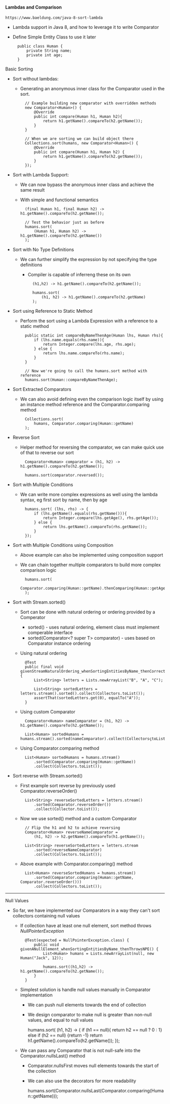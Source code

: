 #### Lambdas and Comparison

    https://www.baeldung.com/java-8-sort-lambda

- Lambda support in Java 8, and how to leverage it to write Comparator
- Define Simple Entity Class to use it later

        public class Human {
            private String name;
            private int age;
        }

Basic Sorting
- Sort without lambdas:
    - Generating an anonymous inner class for the Comparator used in the sort.

            // Example building new comparator with overridden methods
            new Comparator<Human>() {
                @Override
                public int compare(Human h1, Human h2){
                    return h1.getName().compareTo(h2.getName());
                }
            }

            // When we are sorting we can build object there 
            Collections.sort(humans, new Comparator<Human>() {
                @Override
                public int compare(Human h1, Human h2) {
                    return h1.getName().compareTo(h2.getName());
                }
            });

- Sort with Lambda Support:
    - We can now bypass the anonymous inner class and achieve the same result
    - With simple and functional semantics

            (final Human h1, final Human h2) -> h1.getName().compareTo(h2.getName());

            // Test the behavior just as before
            humans.sort(
                (Human h1, Human h2) -> h1.getName().compareTo(h2.getName())
            );

- Sort with No Type Definitions
    - We can further simplify the expression by not specifying the type definitions
        - Compiler is capable of inferreng these on its own

                (h1,h2) -> h1.getName().compareTo(h2.getName());

                humans.sort(
                    (h1, h2) -> h1.getName().compareTo(h2.getName)
                );

- Sort using Reference to Static Method
    - Perform the sort using a Lambda Expression with a reference to a static method
            
            public static int compareByNameThenAge(Human lhs, Human rhs){
                if (lhs.name.equals(rhs.name)){
                    return Integer.compare(lhs.age, rhs.age);
                } else {
                    return lhs.name.compareTo(rhs.name);
                }
            }

            // Now we're going to call the humans.sort method with reference
            humans.sort(Human::compareByNameThenAge);

- Sort Extracted Comparators
    - We can also avoid defining even the comparison logic itself by using an instance method reference and the Comparator.comparing method

            Collections.sort(
                humans, Comparator.comparing(Human::getName)
            );

- Reverse Sort
    - Helper method for reversing the comparator, we can make quick use of that to reverse our sort

            Comparator<Human> comparator = (h1, h2) -> h1.getName().compareTo(h2.getName());

            humans.sort(comparator.reversed());

- Sort with Multiple Conditions
    - We can write more complex expressions as well using the lambda syntax, eg first sort by name, then by age

            humans.sort( (lhs, rhs) -> {
                if (lhs.getName().equals(rhs.getName())){
                    return Integer.compare(lhs.getAge(), rhs.getAge());
                } else {
                    return lhs.getName().compareTo(rhs.getName());
                }
            });

- Sort with Multiple Conditions using Composition
    - Above example can also be implemented using composition support
    - We can chain together multiple comparators to build more complex comparison logic

            humans.sort(
                Comparator.comparing(Human::getName).thenComparing(Human::getAge)
            );

- Sort with Stream.sorted()
    - Sort can be done with natural ordering or ordering provided by a Comperator
        - sorted() - uses natural ordering, element class must implement comperable interface
        - sorted(Comparator<? super T> comparator) - uses based on Comparator instance ordering
    - Using natural ordering

            @Test
            public final void givenStreamNaturalOrdering_whenSortingEntitiesByName_thenCorrectlySorted() {
                List<String> letters = Lists.newArrayList("B", "A", "C");

                List<String> sortedLetters = letters.stream().sorted().collect(Collectors.toList());
                assertThat(sortedLetters.get(0), equalTo("A"));
            }

    - Using custom Comparator

            Comparator<Human> nameComparator = (h1, h2) -> h1.getName().compareTo(h2.getName());

            List<Human> sortedHumans = humans.stream().sorted(nameComparator).collect(CollectorsçtoList());

    - Using Comparator.comparing method

            List<Human> sortedHumans = humans.stream()
                .sorted(Comparator.comparing(Human::getName))
                .collect(Collectors.toList());
    
- Sort reverse with Stream.sorted()

    - First example sort reverse by previously used Comparator.reverseOrder()

            List<String> reverseSortedLetters = letters.stream()
                .sorted(Comparator.reverseOrder())
                .collect(Collector.toList());
            
    - Now we use sorted() method and a custom Comparator

            // Flip the h1 and h2 to achieve reversing
            Comparator<Human> reverseNameComparator = 
                (h1, h2) -> h2.getName().compareTo(h1.getName());

            List<String> reverseSortedLetters = letters.stream
                .sorted(reverseNameComparator)
                .collect(Collectors.toList());

    - Above example with Comparator.comparing() method

            List<Human> reverseSortedHumans = humans.stream()
                .sorted(Comparator.comparing(Human::getName, Comparator.reverseOrder()))
                .collect(Collectors.toList());

---

Null Values
- So far, we have implemented our Comparators in a way they can't sort collectors containing null values
    - If collection have at least one null element, sort method throws *NullPointerException*

            @Test(expected = NullPointerException.class) {
                public void givenANullElement_whenSortingEntitiesByName_thenThrowsNPE() {
                    List<Human> humans = Lists.newArrayList(null, new Human("Jack", 12));

                    humans.sort((h1,h2) -> h1.getName().compareTo(h2.getName());
                }
            }

    - Simplest solution is handle null values manually in Comparator implementation
        - We can push null elements towards the end of collection
        - We design comparator to make null is greater than non-null values, and equal to null values

            humans.sort( (h1, h2) -> {
                if (h1 == null){ return h2 == null ? 0 : 1}
                else if (h2 == null) {return -1}
                return h1.getName().compareTo(h2.getName());
            });
    
    - We can pass any Comparator that is not null-safe into the Comparator.nullsLast() method
        - Comparator.nullsFirst moves null elements towards the start of the collection
        - We can also use the decorators for more readability

            humans.sort(Comparator.nullsLast(Comparator.comparing(Human::getName)));
    

    